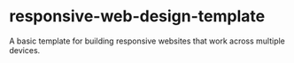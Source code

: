 # responsive-web-design-template
A basic template for building responsive websites that work across multiple devices.
